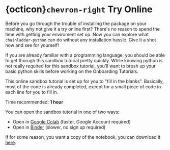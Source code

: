 # {octicon}`chevron-right` Try Online

Before you go through the trouble of installing the package on your machine, why not  give it a try online first? There's no reason to spend the time with getting your enviroment set up. Now you can explore what `chainladder-python` can do without any installation hassle. Give it a shot now and see for yourself!

If you are already familiar with a programming language, you should be able to get thorugh this sandbox tutorial pretty quickly. While knowing python is not really required for this sandbox tutorial, you'll want to brush up your basic python skills before working on the Onboarding Tutorials.

This online sandbox tutorial is set up for you to "fill in the blanks". Basically, most of the code is already completed, except for a small piece of code in each line for you to fill in.

Time recommended: **1 hour**

You can open the sandbox tutorial in one of two ways:

- Open in [Google Colab](https://githubtocolab.com/casact/chainladder-python/blob/master/docs/library/2022_cas_annual_meeting/demo-blank-concurrent.ipynb) (faster, Google Account required)
- Open in [Binder](https://mybinder.org/v2/gh/casact/chainladder-python/master?urlpath=treedocs/library/2022_cas_annual_meeting/demo-blank-concurrent.ipynb) (slower, no sign up required)

If for some reason, you want a copy of the notebook, you can download it [here](https://github.com/casact/chainladder-python/blob/master/docs/library/2022_cas_annual_meeting/demo-blank-concurrent.ipynb). 